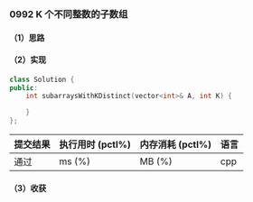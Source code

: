 ### 0992 K 个不同整数的子数组

#### （1）思路

#### （2）实现

```cpp
class Solution {
public:
    int subarraysWithKDistinct(vector<int>& A, int K) {

    }
};
```

| 提交结果 | 执行用时 (pctl%) | 内存消耗 (pctl%) | 语言 |
|:---------|:-----------------|:-----------------|:-----|
| 通过     |  ms (%)   |  MB (%)  | cpp  |

#### （3）收获
